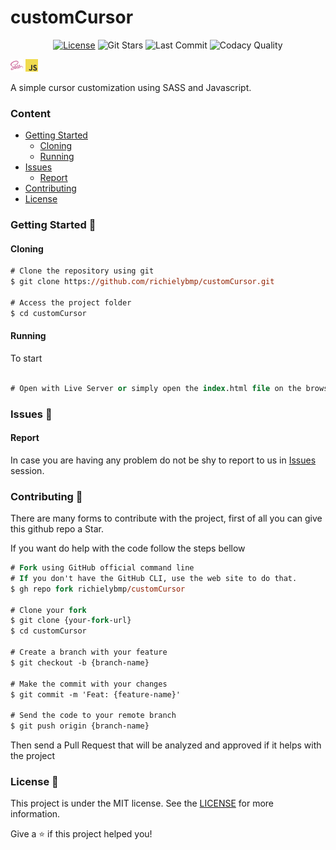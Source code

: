 # customCursor
 


<!-- 
    Thank you for reading this
    If you´re having any problem with this project please contact in the issues session
-->

<!-- VARS -->

[license-badge]: https://img.shields.io/github/license/richielybmp/customCursor?color=%238257E5
[star-badge]: https://img.shields.io/github/stars/richielybmp/customCursor?color=8257E5&logo=github
[last-commit-badge]: https://img.shields.io/github/last-commit/richielybmp/customCursor?color=%238257E5
[codacy-badge]: https://app.codacy.com/project/badge/Grade/b2d32fa731984f3e9c3eaa814861c9db
[license-url]: https://github.com/richielybmp/customCursor/blob/master/LICENSE
[issues-url]: https://github.com/richielybmp/customCursor/issues/
<!-- VARS -->

 <div align="center">    
  
[![License][license-badge]][license-url]
![Git Stars][star-badge]
![Last Commit][last-commit-badge]
![Codacy Quality][codacy-badge]

</div>

<code><img height="20" src="https://raw.githubusercontent.com/github/explore/80688e429a7d4ef2fca1e82350fe8e3517d3494d/topics/sass/sass.png"></code> 
<code><img height="20" src="https://raw.githubusercontent.com/github/explore/80688e429a7d4ef2fca1e82350fe8e3517d3494d/topics/javascript/javascript.png"></code>

A simple cursor customization using SASS and Javascript.
 
### Content
* [Getting Started](#Getting-Started-)
    * [Cloning](#Cloning)
    * [Running](#Running)
* [Issues](#Issues-)
    * [Report](#Report)
* [Contributing](#Contributing-)
* [License](#License-)

### Getting Started 🚀

#### Cloning

```ps
# Clone the repository using git
$ git clone https://github.com/richielybmp/customCursor.git

# Access the project folder
$ cd customCursor
```
 
#### Running

To start

```ps

# Open with Live Server or simply open the index.html file on the browser

```
### Issues 🐛

#### Report

In case you are having any problem do not be shy to report to us in [Issues][issues-url] session.

### Contributing 🤝 

There are many forms to contribute with the project, first of all you can give this github repo a Star.

If you want do help with the code follow the steps bellow

```ps
# Fork using GitHub official command line
# If you don't have the GitHub CLI, use the web site to do that.
$ gh repo fork richielybmp/customCursor

# Clone your fork
$ git clone {your-fork-url}
$ cd customCursor

# Create a branch with your feature
$ git checkout -b {branch-name}

# Make the commit with your changes
$ git commit -m 'Feat: {feature-name}'

# Send the code to your remote branch
$ git push origin {branch-name}
```

Then send a Pull Request that will be analyzed and approved if it helps with the project


### License 📝
This project is under the MIT license. See the [LICENSE][license-url] for more information.

Give a ⭐️ if this project helped you!
